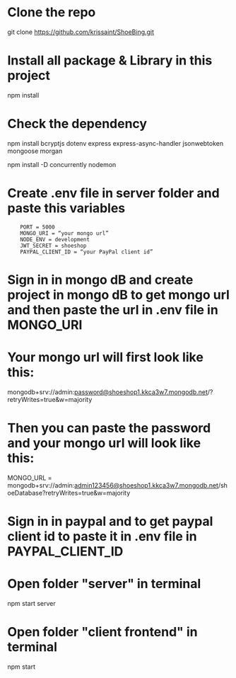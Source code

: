 # Clone the repo
git clone https://github.com/krissaint/ShoeBing.git

# Install all package & Library in this project 
npm install
# Check the dependency
npm install bcryptjs dotenv express express-async-handler jsonwebtoken mongoose morgan

npm install -D concurrently nodemon

# Create .env file in server folder and paste this variables
        PORT = 5000
        MONGO_URI = “your mongo url”
        NODE_ENV = development
        JWT_SECRET = shoeshop
        PAYPAL_CLIENT_ID = “your PayPal client id”

# Sign in in mongo dB and create project in mongo dB to get mongo url and then paste the url in .env file in MONGO_URI 
# Your mongo url will first look like this: 
mongodb+srv://admin:password@shoeshop1.kkca3w7.mongodb.net/?retryWrites=true&w=majority
# Then you can paste the password and your mongo url will look like this:
MONGO_URL = mongodb+srv://admin:admin123456@shoeshop1.kkca3w7.mongodb.net/shoeDatabase?retryWrites=true&w=majority
    
# Sign in in paypal and to get paypal client id to paste it in .env file in PAYPAL_CLIENT_ID

# Open folder "server" in terminal
npm start server
# Open folder "client frontend" in terminal
npm start
